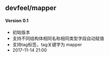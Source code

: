 ## devfeel/mapper

#### Version 0.1
* 初始版本
* 支持不同结构体相同名称相同类型字段自动赋值
* 支持tag标签，tag关键字为 mapper
* 2017-11-14 21:00
